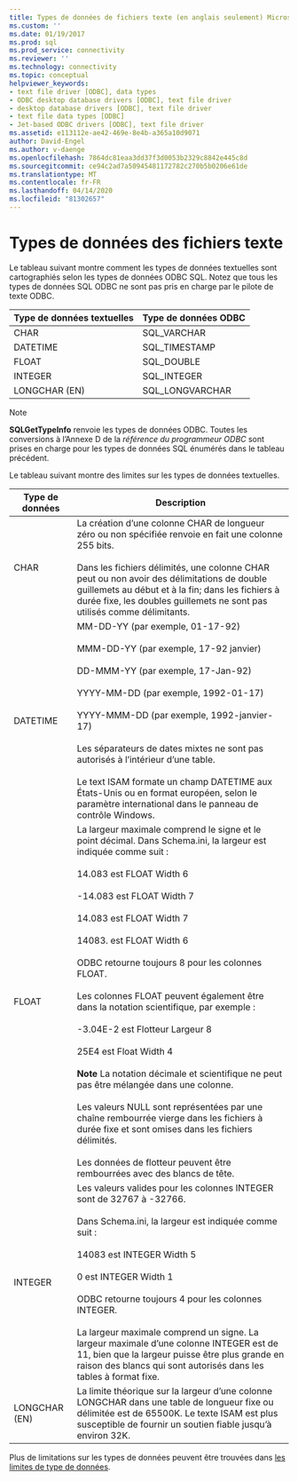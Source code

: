 ```yaml
---
title: Types de données de fichiers texte (en anglais seulement) Microsoft Docs
ms.custom: ''
ms.date: 01/19/2017
ms.prod: sql
ms.prod_service: connectivity
ms.reviewer: ''
ms.technology: connectivity
ms.topic: conceptual
helpviewer_keywords:
- text file driver [ODBC], data types
- ODBC desktop database drivers [ODBC], text file driver
- desktop database drivers [ODBC], text file driver
- text file data types [ODBC]
- Jet-based ODBC drivers [ODBC], text file driver
ms.assetid: e113112e-ae42-469e-8e4b-a365a10d9071
author: David-Engel
ms.author: v-daenge
ms.openlocfilehash: 7864dc81eaa3dd37f3d0053b2329c8842e445c8d
ms.sourcegitcommit: ce94c2ad7a50945481172782c270b5b0206e61de
ms.translationtype: MT
ms.contentlocale: fr-FR
ms.lasthandoff: 04/14/2020
ms.locfileid: "81302657"
---
```

# <a name="text-file-data-types"></a>Types de données des fichiers texte
Le tableau suivant montre comment les types de données textuelles sont cartographiés selon les types de données ODBC SQL. Notez que tous les types de données SQL ODBC ne sont pas pris en charge par le pilote de texte ODBC.  
  
|Type de données textuelles|Type de données ODBC|  
|--------------------|--------------------|  
|CHAR|SQL_VARCHAR|  
|DATETIME|SQL_TIMESTAMP|  
|FLOAT|SQL_DOUBLE|  
|INTEGER|SQL_INTEGER|  
|LONGCHAR (EN)|SQL_LONGVARCHAR|  
  
> [!NOTE]  
>  **SQLGetTypeInfo** renvoie les types de données ODBC. Toutes les conversions à l’Annexe D de la *référence du programmeur ODBC* sont prises en charge pour les types de données SQL énumérés dans le tableau précédent.  
  
 Le tableau suivant montre des limites sur les types de données textuelles.  
  
|Type de données|Description|  
|---------------|-----------------|  
|CHAR|La création d’une colonne CHAR de longueur zéro ou non spécifiée renvoie en fait une colonne 255 bits.<br /><br /> Dans les fichiers délimités, une colonne CHAR peut ou non avoir des délimitations de double guillemets au début et à la fin; dans les fichiers à durée fixe, les doubles guillemets ne sont pas utilisés comme délimitants.|  
|DATETIME|MM-DD-YY (par exemple, 01-17-92)<br /><br /> MMM-DD-YY (par exemple, 17-92 janvier)<br /><br /> DD-MMM-YY (par exemple, 17-Jan-92)<br /><br /> YYYY-MM-DD (par exemple, 1992-01-17)<br /><br /> YYYY-MMM-DD (par exemple, 1992-janvier-17)<br /><br /> Les séparateurs de dates mixtes ne sont pas autorisés à l’intérieur d’une table.<br /><br /> Le text ISAM formate un champ DATETIME aux États-Unis ou en format européen, selon le paramètre international dans le panneau de contrôle Windows.|  
|FLOAT|La largeur maximale comprend le signe et le point décimal. Dans Schema.ini, la largeur est indiquée comme suit :<br /><br /> 14.083 est FLOAT Width 6<br /><br /> -14.083 est FLOAT Width 7<br /><br /> 14.083 est FLOAT Width 7<br /><br /> 14083. est FLOAT Width 6<br /><br /> ODBC retourne toujours 8 pour les colonnes FLOAT.<br /><br /> Les colonnes FLOAT peuvent également être dans la notation scientifique, par exemple :<br /><br /> -3.04E-2 est Flotteur Largeur 8<br /><br /> 25E4 est Float Width 4<br /><br /> **Note** La notation décimale et scientifique ne peut pas être mélangée dans une colonne.<br /><br /> Les valeurs NULL sont représentées par une chaîne rembourrée vierge dans les fichiers à durée fixe et sont omises dans les fichiers délimités.<br /><br /> Les données de flotteur peuvent être rembourrées avec des blancs de tête.|  
|INTEGER|Les valeurs valides pour les colonnes INTEGER sont de 32767 à -32766.<br /><br /> Dans Schema.ini, la largeur est indiquée comme suit :<br /><br /> 14083 est INTEGER Width 5<br /><br /> 0 est INTEGER Width 1<br /><br /> ODBC retourne toujours 4 pour les colonnes INTEGER.<br /><br /> La largeur maximale comprend un signe. La largeur maximale d’une colonne INTEGER est de 11, bien que la largeur puisse être plus grande en raison des blancs qui sont autorisés dans les tables à format fixe.|  
|LONGCHAR (EN)|La limite théorique sur la largeur d’une colonne LONGCHAR dans une table de longueur fixe ou délimitée est de 65500K. Le texte ISAM est plus susceptible de fournir un soutien fiable jusqu’à environ 32K.|  
  
 Plus de limitations sur les types de données peuvent être trouvées dans [les limites de type de données](../../odbc/microsoft/data-type-limitations.md).
